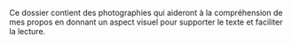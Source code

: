  Ce dossier contient des photographies qui aideront à la compréhension de mes propos en donnant un aspect visuel pour supporter le texte et faciliter la lecture.
